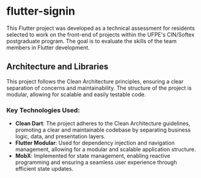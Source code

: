 # flutter-signin

This Flutter project was developed as a technical assessment for residents selected to work on the front-end of projects within the UFPE's CIN/Softex postgraduate program. The goal is to evaluate the skills of the team members in Flutter development.

## Architecture and Libraries

This project follows the Clean Architecture principles, ensuring a clear separation of concerns and maintainability. The structure of the project is modular, allowing for scalable and easily testable code. 

### Key Technologies Used:
- **Clean Dart**: The project adheres to the Clean Architecture guidelines, promoting a clear and maintainable codebase by separating business logic, data, and presentation layers.
- **Flutter Modular**: Used for dependency injection and navigation management, allowing for a modular and scalable application structure.
- **MobX**: Implemented for state management, enabling reactive programming and ensuring a seamless user experience through efficient state updates.